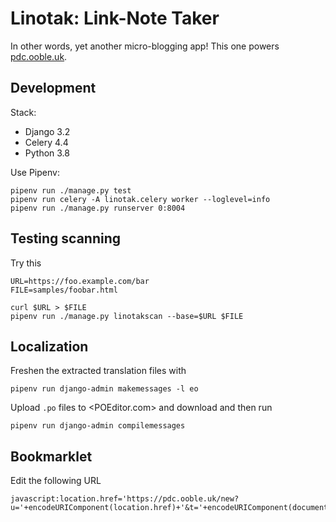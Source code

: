 Linotak: Link-Note Taker
========================

In other words, yet another micro-blogging app! This one powers [pdc.ooble.uk][].



Development
-----------

Stack:

  * Django 3.2
  * Celery 4.4
  * Python 3.8

Use Pipenv:

    pipenv run ./manage.py test
    pipenv run celery -A linotak.celery worker --loglevel=info
    pipenv run ./manage.py runserver 0:8004



Testing scanning
----------------

Try this

    URL=https://foo.example.com/bar
    FILE=samples/foobar.html

    curl $URL > $FILE
    pipenv run ./manage.py linotakscan --base=$URL $FILE


Localization
------------

Freshen the extracted translation files with

    pipenv run django-admin makemessages -l eo

Upload `.po` files to <POEditor.com> and download and then run

    pipenv run django-admin compilemessages


Bookmarklet
-----------

Edit the following URL

    javascript:location.href='https://pdc.ooble.uk/new?u='+encodeURIComponent(location.href)+'&t='+encodeURIComponent(document.title)




  [pdc.ooble.uk]: https://pdc.ooble.uk/
  [rel-syndication]: http://microformats.org/wiki/rel-syndication
  [Mastodon API]: https://github.com/tootsuite/documentation/blob/master/Using-the-API/API.md
  [WebMention]: https://www.w3.org/TR/webmention/
  [Microformats2]: http://microformats.org/wiki/microformats2
  [Translation]: https://docs.djangoproject.com/en/3.0/topics/i18n/translation/
